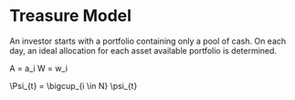 # Treasure Model

An investor starts with a portfolio containing only a pool of cash.  On each day, an ideal allocation for each asset available portfolio is determined.

A = a_i
W = w_i

\Psi_{t} = \bigcup_{i \in N} \psi_{t}
